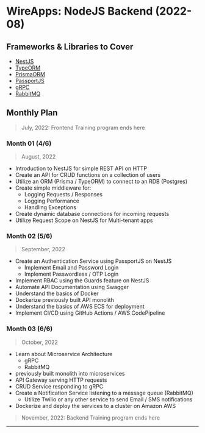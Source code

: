 # WireApps: NodeJS Backend (2022-08)

## Frameworks & Libraries to Cover

- [NestJS](https://nestjs.com/)
- [TypeORM](https://typeorm.io/)
- [PrismaORM](https://www.prisma.io/)
- [PassportJS](https://www.passportjs.org/)
- [gRPC](https://grpc.io/)
- [RabbitMQ](https://www.rabbitmq.com/)

## Monthly Plan

> July, 2022: Frontend Training program ends here

### Month 01 (4/6)

> August, 2022

- Introduction to NestJS for simple REST API on HTTP
- Create an API for CRUD functions on a collection of users
- Utilize an ORM (Prisma / TypeORM) to connect to an RDB (Postgres)
- Create simple middleware for:
  - Logging Requests / Responses
  - Logging Performance
  - Handling Exceptions
- Create dynamic database connections for incoming requests
- Utilize Request Scope on NestJS for Multi-tenant apps

### Month 02 (5/6)

> September, 2022

- Create an Authentication Service using PassportJS on NestJS
  - Implement Email and Password Login
  - Implement Passwordless / OTP Login
- Implement RBAC using the Guards feature on NestJS
- Automate API Documentation using Swagger
- Understand the basics of Docker
- Dockerize previously built API monolith
- Understand the basics of AWS ECS for deployment
- Implement CI/CD using GitHub Actions / AWS CodePipeline

### Month 03 (6/6)

> October, 2022

- Learn about Microservice Architecture
  - gRPC
  - RabbitMQ
- previously built monolith into microservices
- API Gateway serving HTTP requests
- CRUD Service responding to gRPC
- Create a Notification Service listening to a message queue (RabbitMQ)
  - Utilize Twilio or any other service to send Email / SMS notifications
- Dockerize and deploy the services to a cluster on Amazon AWS

> November, 2022: Backend Training program ends here

---
